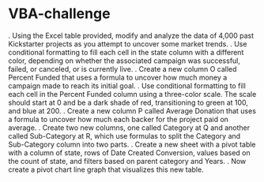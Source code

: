 # VBA-challenge
. Using the Excel table provided, modify and analyze the data of 4,000 past Kickstarter projects as you attempt to uncover some market trends.
. Use conditional formatting to fill each cell in the state column with a different color, depending on whether the associated campaign was successful, failed, or canceled, or is currently live.
. Create a new column O called Percent Funded that uses a formula to uncover how much money a campaign made to reach its initial goal.
. Use conditional formatting to fill each cell in the Percent Funded column using a three-color scale. The scale should start at 0 and be a dark shade of red, transitioning to green at 100, and blue at 200.
. Create a new column P called Average Donation that uses a formula to uncover how much each backer for the project paid on average.
. Create two new columns, one called Category at Q and another called Sub-Category at R, which use formulas to split the Category and Sub-Category column into two parts.
. Create a new sheet with a pivot table with a column of state, rows of Date Created Conversion, values based on the count of state, and filters based on parent category and Years.
. Now create a pivot chart line graph that visualizes this new table.

